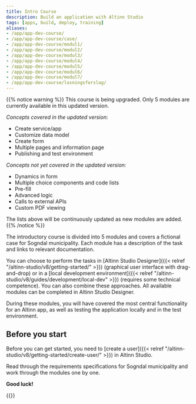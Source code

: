 ```yaml
---
title: Intro Course
description: Build an application with Altinn Studio
tags: [apps, build, deploy, training]
aliases:
- /app/app-dev-course/
- /app/app-dev-course/case/
- /app/app-dev-course/modul1/
- /app/app-dev-course/modul2/
- /app/app-dev-course/modul3/
- /app/app-dev-course/modul4/
- /app/app-dev-course/modul5/
- /app/app-dev-course/modul6/
- /app/app-dev-course/modul7/
- /app/app-dev-course/losningsforslag/
---
```


{{% notice warning %}}
This course is being upgraded. Only 5 modules are currently available in this updated version.

_Concepts covered in the updated version:_
- Create service/app
- Customize data model
- Create form
- Multiple pages and information page
- Publishing and test environment

_Concepts not yet covered in the updated version:_
- Dynamics in form
- Multiple choice components and code lists
- Pre-fill
- Advanced logic
- Calls to external APIs
- Custom PDF viewing

The lists above will be continuously updated as new modules are added.
{{% /notice %}}

The introductory course is divided into 5 modules and covers a fictional case for Sogndal municipality.
Each module has a description of the task and links to relevant documentation.

You can choose to perform the tasks in [Altinn Studio Designer]({{< relref "/altinn-studio/v8/getting-started/" >}}) 
(graphical user interface with drag-and-drop) or in a [local development environment]({{< relref "/altinn-studio/v8/guides/development/local-dev" >}}) 
(requires some technical competence).
You can also combine these approaches. All available modules can be completed in Altinn Studio Designer.

During these modules, you will have covered the most central functionality for an Altinn app,
as well as testing the application locally and in the test environment.

## Before you start

Before you can get started, you need to [create a user]({{< relref "/altinn-studio/v8/getting-started/create-user/" >}}) in Altinn Studio.

Read through the requirements specifications for Sogndal municipality and work through the modules one by one.

**Good luck!**

{{<children />}}